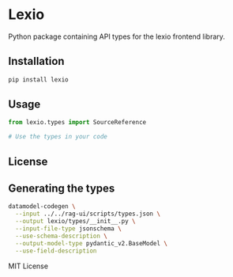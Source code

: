 # Lexio

Python package containing API types for the lexio frontend library.

## Installation

```bash
pip install lexio
```

## Usage

```python
from lexio.types import SourceReference

# Use the types in your code
```

## License

## Generating the types

```bash
datamodel-codegen \
  --input ../../rag-ui/scripts/types.json \
  --output lexio/types/__init__.py \
  --input-file-type jsonschema \
  --use-schema-description \
  --output-model-type pydantic_v2.BaseModel \
  --use-field-description 
```

MIT License
